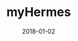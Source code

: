 ---
layout: site
title: "myHermes"
date: 2018-01-02
categories: [community]
version: 1.3.13
major: 1
minor: 3
patch: 13
slug: myhermes
link: https://www.myhermes.co.uk/
submitter: lpolepeddi
permalink: /sites/:slug
---